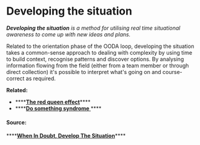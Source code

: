 # Developing the situation

_**Developing the situation** is a method for utilising real time situational awareness to come up with new ideas and plans._

Related to the orientation phase of the OODA loop, developing the situation takes a common-sense approach to dealing with complexity by using time to build context, recognise patterns and discover options. By analysing information flowing from the field \(either from a team member or through direct collection\) it's possible to interpret what's going on and course-correct as required. 

**Related:**

* \*\*\*\*[**The red queen effect**](the-red-queen-effect.md)\*\*\*\*
* \*\*\*\*[**Do something syndrome** ](do-something-syndrome.md)\*\*\*\*

#### Source: 

\*\*\*\*[**When In Doubt, Develop The Situation**](https://redteams.net/redteaming/2014/when-in-doubt-develop-the-situation)\*\*\*\*



